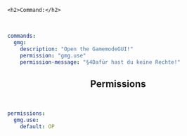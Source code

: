 	<h2>Command:</h2>
</div>
<br>

<p align="center">  

```yaml
commands:
  gmg:
    description: "Open the GamemodeGUI!"
    permission: "gmg.use"
    permission-message: "§4Dafür hast du keine Rechte!"
```
</p>

<div align="center">
	<h2>Permissions</h2>
</div>
<br>

<p align="center">

```yaml
permissions:
  gmg.use:
    default: OP  
			
```
